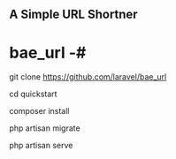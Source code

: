 ## A Simple URL Shortner ##
# bae_url -#

git clone https://github.com/laravel/bae_url

cd quickstart

composer install

php artisan migrate

php artisan serve
